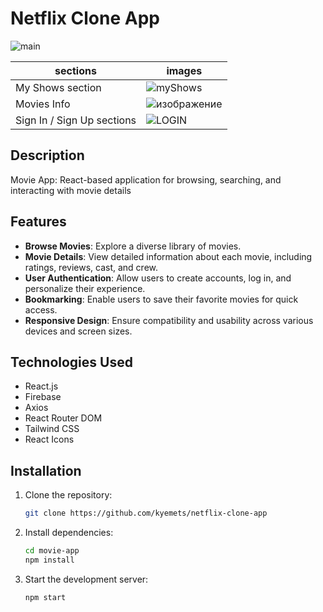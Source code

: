 # Netflix Clone App

![main](https://github.com/kyemets/netflix-clone-app/assets/61251118/9317a01b-51bc-405e-a112-b901e4443d2d)

| sections | images |
|---------------------|---------------------|
| My Shows section | ![myShows](https://github.com/kyemets/netflix-clone-app/assets/61251118/71320868-ba97-4eb3-a47f-a7ebfa117083) |
| Movies Info | ![изображение](https://github.com/kyemets/netflix-clone-app/assets/61251118/945f866b-76ee-4f09-b93b-aaa4b3b71a26) |
| Sign In / Sign Up sections | ![LOGIN](https://github.com/kyemets/netflix-clone-app/assets/61251118/54364a1e-b331-430a-9c74-6791b771c604) |


## Description

 Movie App: React-based application for browsing, searching, and interacting with movie details 

## Features

- **Browse Movies**: Explore a diverse library of movies.
- **Movie Details**: View detailed information about each movie, including ratings, reviews, cast, and crew.
- **User Authentication**: Allow users to create accounts, log in, and personalize their experience.
- **Bookmarking**: Enable users to save their favorite movies for quick access.
- **Responsive Design**: Ensure compatibility and usability across various devices and screen sizes.

## Technologies Used

- React.js
- Firebase
- Axios
- React Router DOM
- Tailwind CSS
- React Icons

## Installation

1. Clone the repository:

   ```bash
   git clone https://github.com/kyemets/netflix-clone-app

2. Install dependencies:

	```bash
	cd movie-app
	npm install

3. Start the development server:

	```bash
	npm start
